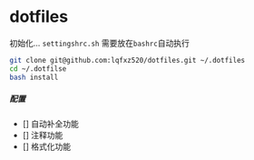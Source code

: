 # dotfiles

初始化...
`settingshrc.sh` 需要放在`bashrc`自动执行

```bash
git clone git@github.com:lqfxz520/dotfiles.git ~/.dotfiles
cd ~/.dotfilse
bash install
```

##### 配置

- [] 自动补全功能
- [] 注释功能
- [] 格式化功能
